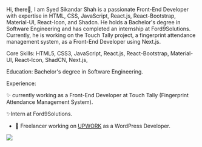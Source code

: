 Hi, there👋, 
I am Syed Sikandar Shah is a passionate Front-End Developer with expertise in HTML, CSS, JavaScript, React.js, React-Bootstrap, Material-UI, React-Icon, and Shadcn. He holds a Bachelor's degree in Software Engineering and has completed an internship at Ford9Solutions. Currently, he is working on the Touch Tally project, a fingerprint attendance management system, as a Front-End Developer using Next.js.

Core Skills:
HTML5,
CSS3,
JavaScript,
React.js,
React-Bootstrap,
Material-UI,
React-Icon,
ShadCN,
Next.js,

Education:
Bachelor's degree in Software Engineering.

Experience:

✨ currently working as a Front-End Developer at Touch Tally (Fingerprint Attendance Management System).

✨Intern at Ford9Solutions.

- 💞️ Freelancer working on [UPWORK](https://www.upwork.com/freelancers/~0111db188090be018c?viewMode=1) as a WordPress Developer.


<img src="https://github-readme-stats.vercel.app/api?username=Sayed70480&&show_icons=true&title_color=ffffff&icon_color=bb2acf&text_color=daf7dc&bg_color=151515">

<!---
Sayed70480/Sayed70480 is a ✨ special ✨ repository because its `README.md` (this file) appears on your GitHub profile.
You can click the Preview link to take a look at your changes.
--->
